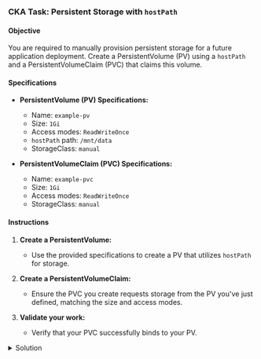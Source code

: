 ### CKA Task: Persistent Storage with `hostPath`

#### Objective

You are required to manually provision persistent storage for a future application deployment. Create a PersistentVolume (PV) using a `hostPath` and a PersistentVolumeClaim (PVC) that claims this volume.

#### Specifications

- **PersistentVolume (PV) Specifications:**
  - Name: `example-pv`
  - Size: `1Gi`
  - Access modes: `ReadWriteOnce`
  - `hostPath` path: `/mnt/data`
  - StorageClass: `manual`

- **PersistentVolumeClaim (PVC) Specifications:**
  - Name: `example-pvc`
  - Size: `1Gi`
  - Access modes: `ReadWriteOnce`
  - StorageClass: `manual`

#### Instructions

1. **Create a PersistentVolume:**
   - Use the provided specifications to create a PV that utilizes `hostPath` for storage.

2. **Create a PersistentVolumeClaim:**
   - Ensure the PVC you create requests storage from the PV you've just defined, matching the size and access modes.

3. **Validate your work:**
   - Verify that your PVC successfully binds to your PV.

<details>
<summary>Solution</summary>

1. **PersistentVolume YAML (`example-pv.yaml`):**

```yaml
apiVersion: v1
kind: PersistentVolume
metadata:
  name: example-pv
spec:
  capacity:
    storage: 1Gi
  volumeMode: Filesystem
  accessModes:
    - ReadWriteOnce
  persistentVolumeReclaimPolicy: Retain
  storageClassName: manual
  hostPath:
    path: /mnt/data
```

2. **PersistentVolumeClaim YAML (`example-pvc.yaml`):**

```yaml
apiVersion: v1
kind: PersistentVolumeClaim
metadata:
  name: example-pvc
spec:
  accessModes:
    - ReadWriteOnce
  resources:
    requests:
      storage: 1Gi
  storageClassName: manual
```

To apply these configurations, use the `kubectl apply -f <filename>.yaml` command for each YAML file.

</details>